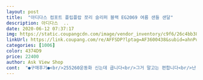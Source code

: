 ```yaml
---
layout: post 
title:  "아디다스 컴포트 플립플랍 쪼리 슬리퍼 블랙 EG2069 여름 샌들 샌달" 
description: 아디다스  ..
date: 2020-06-12 07:37:17 
img: https://static.coupangcdn.com/image/vendor_inventory/c9f6/26c4bb381a827abc53af872f92790bee4b73d107e504e9e51ae718adbbbf.jpg 
linkUrl: https://link.coupang.com/re/AFFSDP?lptag=AF3600438&subid=ahnPublicAsk&pageKey=1290549160&itemId=2301586331&vendorItemId=70560716472&traceid=V0-113-82a0b9ca27f6d059 
categories: [1006] 
color: 4374D9 
price: 22400 
author: Ask View Shop 
cont:  "●구매후기●<br/>255260운동화 신는데 큽니다<br/>그거 말고는 편합니다<br/>난 아디다스쪼리다 잘 들어나주는 쪼리입니다<br/>디자인도 귀엽고 폭신폭신하니 자주신을거같아요<br/>발볼이 좁아서 그런지 모르겠지만<br/>이쁘고 편하긴한데.<br/>.<br/>좀커요.<br/>.<br/>샌들 240 신는데 235가 맞겠네요.<br/>245는 커요<br/>쪼리만의 착 달라붙는 핏은 아닌데 편하고<br/>편한데 생각보다 큽니다<br/>편해요<br/>평소 30신는데 35시키니 넉넉하게 잘 맞아요 (크진않음!)<br/>평소에 쪼리를 좋아해서 즐겨신는데 아주 폭신폭신하고 좋네요발가락도 안아퍼서 좋아요 바람이 잘통해서 여름에 시원하게 나겟어여!!!<br/>255260운동화 신는데 큽니다<br/>그거 말고는 편합니다<br/>난 아디다스쪼리다 잘 들어나주는 쪼리입니다<br/>디자인도 귀엽고 폭신폭신하니 자주신을거같아요<br/>발볼이 좁아서 그런지 모르겠지만<br/>이쁘고 편하긴한데.<br/>.<br/>좀커요.<br/>.<br/>샌들 240 신는데 235가 맞겠네요.<br/>245는 커요<br/>쪼리만의 착 달라붙는 핏은 아닌데 편하고<br/>편한데 생각보다 큽니다<br/>편해요<br/>평소 30신는데 35시키니 넉넉하게 잘 맞아요 (크진않음!)<br/>평소에 쪼리를 좋아해서 즐겨신는데 아주 폭신폭신하고 좋네요발가락도 안아퍼서 좋아요 바람이 잘통해서 여름에 시원하게 나겟어여!!!<br/>" 
---
```


